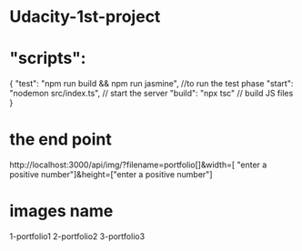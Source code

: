 # Udacity-1st-project



# "scripts":
{
    "test": "npm run build && npm run jasmine", //to run the test phase 
    "start": "nodemon src/index.ts",            // start the server 
    "build": "npx tsc"                          // build JS files
  }
  
  
  # the end point 
  http://localhost:3000/api/img/?filename=portfolio[]&width=[ "enter a positive number"]&height=["enter a positive number"]
  
 # images name 
 1-portfolio1
 2-portfolio2
 3-portfolio3
  
